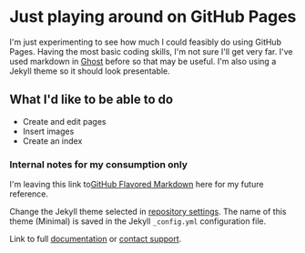 # Just playing around on GitHub Pages

I'm just experimenting to see how much I could feasibly do using GitHub Pages. Having the most basic coding skills, I'm not sure I'll get very far.
I've used markdown in [Ghost](https://www.ghost.io) before so that may be useful. I'm also using a Jekyll theme so it should look presentable. 

## What I'd like to be able to do
- Create and edit pages
- Insert images
- Create an index

### Internal notes for my consumption only

I'm leaving this link to[GitHub Flavored Markdown](https://guides.github.com/features/mastering-markdown/) here for my future reference.

Change the Jekyll theme selected in [repository settings](https://github.com/elliottsteven/folio/settings). The name of this theme (Minimal) is saved in the Jekyll `_config.yml` configuration file.

Link to full [documentation](https://docs.github.com/categories/github-pages-basics/) or [contact support](https://support.github.com/contact).
